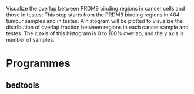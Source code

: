 Visualize the overlap between PRDM9 binding regions in cancer cells and those in testes: This step starts from the PRDM9 binding regions in 404 tumour samples and in testes. A histogram will be plotted to visualize the distribution of overlap fraction between regions in each cancer sample and testes. The x axis of this histogram is 0 to 100% overlap, and the y axis is number of samples. 
# Programmes
## bedtools

<!--stackedit_data:
eyJoaXN0b3J5IjpbNDE0MzU5MzMsMTQ3NTEzOTMxMywtODAwNT
gwMjIxXX0=
-->
